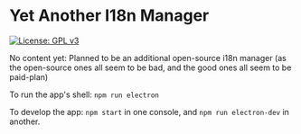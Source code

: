 # Yet Another I18n Manager

[![License: GPL v3](https://img.shields.io/badge/License-GPLv3-blue.svg)](https://www.gnu.org/licenses/gpl-3.0)

No content yet: Planned to be an additional open-source i18n manager (as the open-source ones all seem to be bad, and the good ones all seem to be paid-plan)

To run the app's shell: `npm run electron`

To develop the app: `npm start` in one console, and `npm run electron-dev` in another.
